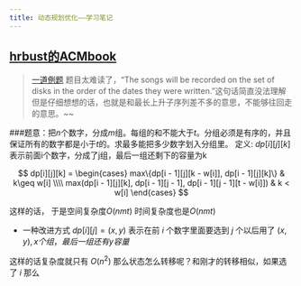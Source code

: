 ```yaml
---
title: 动态规划优化——学习笔记
---
```


[hrbust的ACMbook](https://hrbust-acm-team.gitbooks.io/acm-book/content/dynamic_programming/opt.html)
---

>[一道例题](https://uva.onlinejudge.org/external/4/473.pdf)
>题目太难读了，“The songs will be recorded on the set of disks in the order of the dates they were written.”这句话简直没法理解
但是仔细想想的话，也就是和最长上升子序列差不多的意思，不能够往回走的意思。~~

###题意：把$n$个数字，分成$m$组。每组的和不能大于$t$。分组必须是有序的，并且保证所有的数字都是小于$t$的。求最多能把多少数字划入分组里。
定义: $dp[i][j][k]$ 表示前面i个数字，分成了j组，最后一组还剩下的容量为k

$$
dp[i][j][k] = \begin{cases}
max\{dp[i - 1][j][k - w[i]], dp[i  - 1][j][k]\} & k\geq w[i] \\\\
max(dp[i - 1][j][k], dp[i - 1][j - 1], dp[i - 1][j - 1][t - w[i]]) & k < w[i]
\end{cases}
$$

这样的话， 于是空间复杂度$O(nmt)$ 时间复杂度也是$O(nmt)$
- 一种改进方式
$dp[i][j] = (x, y)$ 表示在前 $i$ 个数字里面要选到 $j$ 个以后用了 $(x, y), x 个组，最后一组还有y容量$

这样的话复杂度就只有 $O(n^2)$
那么状态怎么转移呢？和刚才的转移相似，如果选了 $i$ 那么
